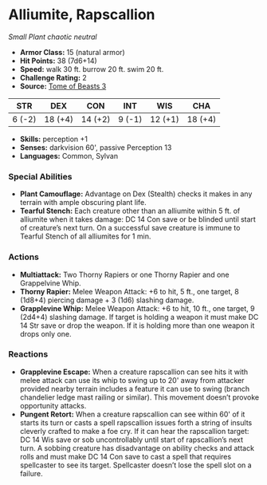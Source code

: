 # Alliumite, Rapscallion

*Small* *Plant* *chaotic neutral*

- **Armor Class:** 15 (natural armor)
- **Hit Points:** 38 (7d6+14)
- **Speed:** walk 30 ft. burrow 20 ft. swim 20 ft.
- **Challenge Rating:** 2
- **Source:** [Tome of Beasts 3](https://koboldpress.com/kpstore/product/tome-of-beasts-2-for-5th-edition/)

| STR | DEX | CON | INT | WIS | CHA |
| --- | --- | --- | --- | --- | --- |
| 6 (-2) | 18 (+4) | 14 (+2) | 9 (-1) | 12 (+1) | 18 (+4) |

- **Skills:** perception +1
- **Senses:** darkvision 60', passive Perception 13
- **Languages:** Common, Sylvan
### Special Abilities
- **Plant Camouflage:** Advantage on Dex (Stealth) checks it makes in any terrain with ample obscuring plant life.
- **Tearful Stench:** Each creature other than an alliumite within 5 ft. of alliumite when it takes damage: DC 14 Con save or be blinded until start of creature’s next turn. On a successful save creature is immune to Tearful Stench of all alliumites for 1 min.
### Actions
- **Multiattack:** Two Thorny Rapiers or one Thorny Rapier and one Grappelvine Whip.
- **Thorny Rapier:** Melee Weapon Attack: +6 to hit, 5 ft., one target, 8 (1d8+4) piercing damage + 3 (1d6) slashing damage.
- **Grapplevine Whip:** Melee Weapon Attack: +6 to hit, 10 ft., one target, 9 (2d4+4) slashing damage. If target is holding a weapon it must make DC 14 Str save or drop the weapon. If it is holding more than one weapon it drops only one.
### Reactions
- **Grapplevine Escape:** When a creature rapscallion can see hits it with melee attack can use its whip to swing up to 20' away from attacker provided nearby terrain includes a feature it can use to swing (branch chandelier ledge mast railing or similar). This movement doesn’t provoke opportunity attacks.
- **Pungent Retort:** When a creature rapscallion can see within 60' of it starts its turn or casts a spell rapscallion issues forth a string of insults cleverly crafted to make a foe cry. If it can hear the rapscallion target: DC 14 Wis save or sob uncontrollably until start of rapscallion’s next turn. A sobbing creature has disadvantage on ability checks and attack rolls and must make DC 14 Con save to cast a spell that requires spellcaster to see its target. Spellcaster doesn’t lose the spell slot on a failure.
